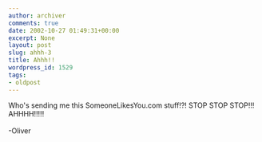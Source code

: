 ```yaml
---
author: archiver
comments: true
date: 2002-10-27 01:49:31+00:00
excerpt: None
layout: post
slug: ahhh-3
title: Ahhh!!
wordpress_id: 1529
tags:
- oldpost
---
```


Who's sending me this SomeoneLikesYou.com stuff!?! STOP STOP STOP!!! AHHHH!!!!!<br /><br />-Oliver